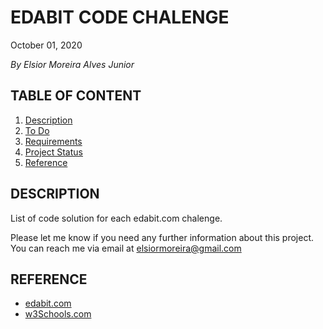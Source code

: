 
# EDABIT CODE CHALENGE
October 01, 2020

*By Elsior Moreira Alves Junior*


## TABLE OF CONTENT
1. [Description](#description)
2. [To Do](#ToDo)
3. [Requirements](#Requirements)
4. [Project Status](#ProjectStatus)
5. [Reference](#Reference)


## DESCRIPTION
List of code solution for each edabit.com chalenge.

Please let me know if you need any further information about this 
project. You can reach me via email at 
[elsiormoreira@gmail.com](mailto:elsiormoreria@gmail.com)


## REFERENCE
- [edabit.com](https://edabit.com/)
- [w3Schools.com](https://www.w3schools.com/python/default.asp)
